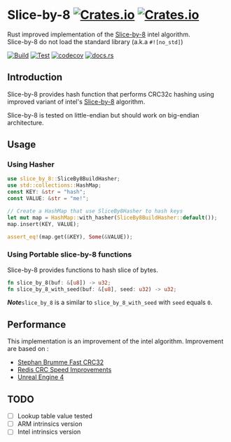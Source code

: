 # Slice-by-8 [![Crates.io](https://img.shields.io/crates/v/slice-by-8?style=plastic)](https://crates.io/crates/slice-by-8) [![Crates.io](https://img.shields.io/crates/l/slice-by-8?style=plastic)](https://choosealicense.com/licenses/mit/)

Rust improved implementation of the [Slice-by-8](http://slicing-by-8.sourceforge.net/) intel algorithm.  
Slice-by-8 do not load the standard library (a.k.a `#![no_std]`)

[![Build](https://github.com/HUD-Software/slice-by-8/actions/workflows/Build.yml/badge.svg)](https://github.com/HUD-Software/slice-by-8/actions/workflows/Build.yml) 
[![Test](https://github.com/HUD-Software/slice-by-8/actions/workflows/Test.yml/badge.svg)](https://github.com/HUD-Software/slice-by-8/actions/workflows/Test.yml)
[![codecov](https://codecov.io/gh/HUD-Software/cityhash-sys/branch/master/graph/badge.svg?token=LTEI8LUT5R)](https://codecov.io/gh/HUD-Software/cityhash-sys) [![docs.rs](https://img.shields.io/docsrs/slice-by-8?style=plastic)](https://docs.rs/slice-by-8/latest/cityhash_sys/)

## Introduction

Slice-by-8 provides hash function that performs CRC32c hashing using improved variant of intel's [Slice-by-8](http://slicing-by-8.sourceforge.net/) algorithm.

Slice-by-8 is tested on little-endian but should work on big-endian architecture.

## Usage

### Using Hasher
```rust
use slice_by_8::SliceBy8BuildHasher;
use std::collections::HashMap;
const KEY: &str = "hash";
const VALUE: &str = "me!";

// Create a HashMap that use SliceBy8Hasher to hash keys
let mut map = HashMap::with_hasher(SliceBy8BuildHasher::default());
map.insert(KEY, VALUE);

assert_eq!(map.get(&KEY), Some(&VALUE));
```

### Using Portable slice-by-8 functions
Slice-by-8 provides functions to hash slice of bytes.

```rust ignore
fn slice_by_8(buf: &[u8]) -> u32;
fn slice_by_8_with_seed(buf: &[u8], seed: u32) -> u32;
```
**_Note_**`slice_by_8` is a similar to `slice_by_8_with_seed` with `seed` equals `0`.

## Performance

This implementation is an improvement of the intel algorithm.
Improvement are based on :
* [Stephan Brumme Fast CRC32](https://create.stephan-brumme.com/crc32/)
* [Redis CRC Speed Improvements](https://matt.sh/redis-crcspeed)
* [Unreal Engine 4](https://github.com/EpicGames/UnrealEngine/)

## TODO
- [ ] Lookup table value tested
- [ ] ARM intrinsics version
- [ ] Intel intrinsics version   